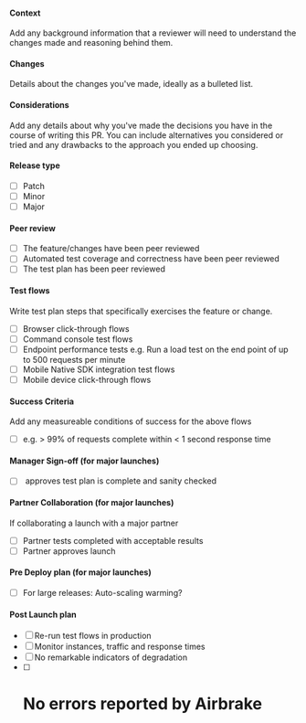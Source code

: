 #### Context

Add any background information that a reviewer will need to understand the changes made and reasoning behind them.

#### Changes

Details about the changes you've made, ideally as a bulleted list.

#### Considerations

Add any details about why you've made the decisions you have in the course of writing this PR. You can include alternatives you considered or tried and any drawbacks to the approach you ended up choosing.

#### Release type

- [ ] Patch
- [ ] Minor
- [ ] Major

#### Peer review

- [ ] The feature/changes have been peer reviewed
- [ ] Automated test coverage and correctness have been peer reviewed
- [ ] The test plan has been peer reviewed

#### Test flows

Write test plan steps that specifically exercises the feature or change.

- [ ] Browser click-through flows
- [ ] Command console test flows
- [ ] Endpoint performance tests e.g. Run a load test on the end point of up to 500 requests per minute
- [ ] Mobile Native SDK integration test flows
- [ ] Mobile device click-through flows

#### Success Criteria

Add any measureable conditions of success for the above flows

- [ ] e.g. > 99% of requests complete within < 1 second response time

#### Manager Sign-off (for major launches)

- [ ] <Name Approver> approves test plan is complete and sanity checked

#### Partner Collaboration (for major launches)

If collaborating a launch with a major partner

- [ ] Partner tests completed with acceptable results
- [ ] Partner approves launch

#### Pre Deploy plan (for major launches)

- [ ] For large releases: Auto-scaling warming?

#### Post Launch plan

- [ ] Re-run test flows in production
- [ ] Monitor instances, traffic and response times
- [ ] No remarkable indicators of degradation
- [ ] # No errors reported by Airbrake
